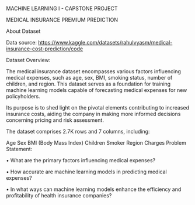 MACHINE LEARNING I - CAPSTONE PROJECT

MEDICAL INSURANCE PREMIUM PREDICTION

About Dataset

Data source: https://www.kaggle.com/datasets/rahulvyasm/medical-insurance-cost-prediction/code

Dataset Overview: 

The medical insurance dataset encompasses various factors influencing medical expenses, such as age, sex, BMI, smoking status, number of children, and region. This dataset serves as a foundation for training machine learning models capable of forecasting medical expenses for new policyholders.

Its purpose is to shed light on the pivotal elements contributing to increased insurance costs, aiding the company in making more informed decisions concerning pricing and risk assessment.

The dataset comprises 2.7K rows and 7 columns, including:

Age Sex BMI (Body Mass Index) Children Smoker Region Charges Problem Statement:

•	What are the primary factors influencing medical expenses?

•	How accurate are machine learning models in predicting medical expenses?

•	In what ways can machine learning models enhance the efficiency and profitability of health insurance companies?


